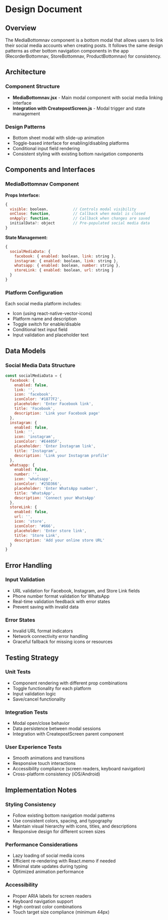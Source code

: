 # Design Document

## Overview

The MediaBottomnav component is a bottom modal that allows users to link their social media accounts when creating posts. It follows the same design patterns as other bottom navigation components in the app (RecorderBottomnav, StoreBottomnav, ProductBottomnav) for consistency.

## Architecture

### Component Structure
- **MediaBottomnav.jsx** - Main modal component with social media linking interface
- **Integration with CreatepostScreen.js** - Modal trigger and state management

### Design Patterns
- Bottom sheet modal with slide-up animation
- Toggle-based interface for enabling/disabling platforms
- Conditional input field rendering
- Consistent styling with existing bottom navigation components

## Components and Interfaces

### MediaBottomnav Component

**Props Interface:**
```javascript
{
  visible: boolean,           // Controls modal visibility
  onClose: function,          // Callback when modal is closed
  onApply: function,          // Callback when changes are saved
  initialData?: object        // Pre-populated social media data
}
```

**State Management:**
```javascript
{
  socialMediaData: {
    facebook: { enabled: boolean, link: string },
    instagram: { enabled: boolean, link: string },
    whatsapp: { enabled: boolean, number: string },
    storeLink: { enabled: boolean, url: string }
  }
}
```

### Platform Configuration
Each social media platform includes:
- Icon (using react-native-vector-icons)
- Platform name and description
- Toggle switch for enable/disable
- Conditional text input field
- Input validation and placeholder text

## Data Models

### Social Media Data Structure
```javascript
const socialMediaData = {
  facebook: {
    enabled: false,
    link: '',
    icon: 'facebook',
    iconColor: '#1877F2',
    placeholder: 'Enter Facebook link',
    title: 'Facebook',
    description: 'Link your Facebook page'
  },
  instagram: {
    enabled: false,
    link: '',
    icon: 'instagram',
    iconColor: '#E4405F',
    placeholder: 'Enter Instagram link',
    title: 'Instagram',
    description: 'Link your Instagram profile'
  },
  whatsapp: {
    enabled: false,
    number: '',
    icon: 'whatsapp',
    iconColor: '#25D366',
    placeholder: 'Enter WhatsApp number',
    title: 'WhatsApp',
    description: 'Connect your WhatsApp'
  },
  storeLink: {
    enabled: false,
    url: '',
    icon: 'store',
    iconColor: '#666',
    placeholder: 'Enter store link',
    title: 'Store Link',
    description: 'Add your online store URL'
  }
}
```

## Error Handling

### Input Validation
- URL validation for Facebook, Instagram, and Store Link fields
- Phone number format validation for WhatsApp
- Real-time validation feedback with error states
- Prevent saving with invalid data

### Error States
- Invalid URL format indicators
- Network connectivity error handling
- Graceful fallback for missing icons or resources

## Testing Strategy

### Unit Tests
- Component rendering with different prop combinations
- Toggle functionality for each platform
- Input validation logic
- Save/cancel functionality

### Integration Tests
- Modal open/close behavior
- Data persistence between modal sessions
- Integration with CreatepostScreen parent component

### User Experience Tests
- Smooth animations and transitions
- Responsive touch interactions
- Accessibility compliance (screen readers, keyboard navigation)
- Cross-platform consistency (iOS/Android)

## Implementation Notes

### Styling Consistency
- Follow existing bottom navigation modal patterns
- Use consistent colors, spacing, and typography
- Maintain visual hierarchy with icons, titles, and descriptions
- Responsive design for different screen sizes

### Performance Considerations
- Lazy loading of social media icons
- Efficient re-rendering with React.memo if needed
- Minimal state updates during typing
- Optimized animation performance

### Accessibility
- Proper ARIA labels for screen readers
- Keyboard navigation support
- High contrast color combinations
- Touch target size compliance (minimum 44px)
